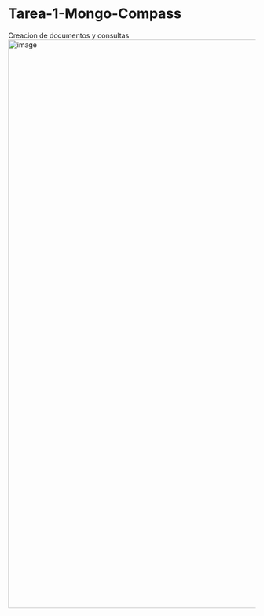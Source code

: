 # Tarea-1-Mongo-Compass
Creacion de documentos y consultas
<img width="2826" height="1158" alt="image" src="https://github.com/user-attachments/assets/ec21daf0-d718-47ea-acde-d86474ef95bb" />
